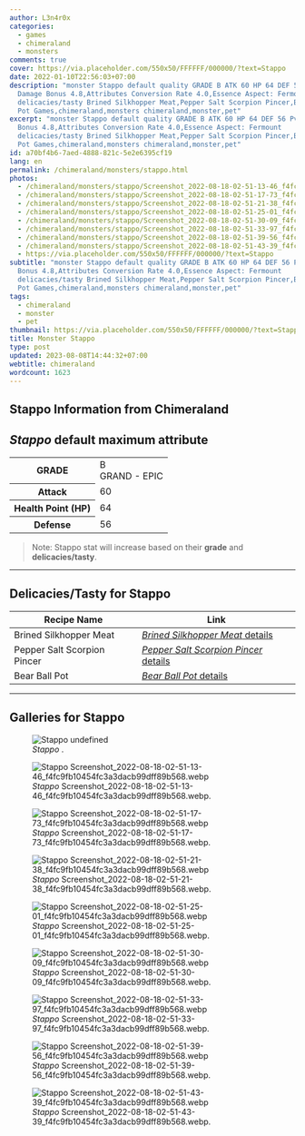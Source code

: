 ```yaml
---
author: L3n4r0x
categories:
  - games
  - chimeraland
  - monsters
comments: true
cover: https://via.placeholder.com/550x50/FFFFFF/000000/?text=Stappo
date: 2022-01-10T22:56:03+07:00
description: "monster Stappo default quality GRADE B ATK 60 HP 64 DEF 56 PvP
  Damage Bonus 4.8,Attributes Conversion Rate 4.0,Essence Aspect: Fermount
  delicacies/tasty Brined Silkhopper Meat,Pepper Salt Scorpion Pincer,Bear Ball
  Pot Games,chimeraland,monsters chimeraland,monster,pet"
excerpt: "monster Stappo default quality GRADE B ATK 60 HP 64 DEF 56 PvP Damage
  Bonus 4.8,Attributes Conversion Rate 4.0,Essence Aspect: Fermount
  delicacies/tasty Brined Silkhopper Meat,Pepper Salt Scorpion Pincer,Bear Ball
  Pot Games,chimeraland,monsters chimeraland,monster,pet"
id: a70bf4b6-7aed-4888-821c-5e2e6395cf19
lang: en
permalink: /chimeraland/monsters/stappo.html
photos:
  - /chimeraland/monsters/stappo/Screenshot_2022-08-18-02-51-13-46_f4fc9fb10454fc3a3dacb99dff89b568.webp
  - /chimeraland/monsters/stappo/Screenshot_2022-08-18-02-51-17-73_f4fc9fb10454fc3a3dacb99dff89b568.webp
  - /chimeraland/monsters/stappo/Screenshot_2022-08-18-02-51-21-38_f4fc9fb10454fc3a3dacb99dff89b568.webp
  - /chimeraland/monsters/stappo/Screenshot_2022-08-18-02-51-25-01_f4fc9fb10454fc3a3dacb99dff89b568.webp
  - /chimeraland/monsters/stappo/Screenshot_2022-08-18-02-51-30-09_f4fc9fb10454fc3a3dacb99dff89b568.webp
  - /chimeraland/monsters/stappo/Screenshot_2022-08-18-02-51-33-97_f4fc9fb10454fc3a3dacb99dff89b568.webp
  - /chimeraland/monsters/stappo/Screenshot_2022-08-18-02-51-39-56_f4fc9fb10454fc3a3dacb99dff89b568.webp
  - /chimeraland/monsters/stappo/Screenshot_2022-08-18-02-51-43-39_f4fc9fb10454fc3a3dacb99dff89b568.webp
  - https://via.placeholder.com/550x50/FFFFFF/000000/?text=Stappo
subtitle: "monster Stappo default quality GRADE B ATK 60 HP 64 DEF 56 PvP Damage
  Bonus 4.8,Attributes Conversion Rate 4.0,Essence Aspect: Fermount
  delicacies/tasty Brined Silkhopper Meat,Pepper Salt Scorpion Pincer,Bear Ball
  Pot Games,chimeraland,monsters chimeraland,monster,pet"
tags:
  - chimeraland
  - monster
  - pet
thumbnail: https://via.placeholder.com/550x50/FFFFFF/000000/?text=Stappo
title: Monster Stappo
type: post
updated: 2023-08-08T14:44:32+07:00
webtitle: chimeraland
wordcount: 1623
---
```


<link
  rel="stylesheet"
  href="https://rawcdn.githack.com/dimaslanjaka/Web-Manajemen/870a349/css/bootstrap-5-3-0-alpha3-wrapper.css"
/>
<section id="bootstrap-wrapper">
  <div data-bs-theme="dark">
    <h2>Stappo Information from Chimeraland</h2>
    <h2 id="attribute"><i>Stappo</i> default maximum attribute</h2>
    <div class="row">
      <div class="col mb-2">
        <div class="card">
          <div class="card-body">
            <table>
              <tr>
                <th>GRADE</th>
                <td>B <br /><span class="text-purple">GRAND - EPIC</span></td>
              </tr>
              <tr>
                <th>Attack</th>
                <td>60</td>
              </tr>
              <tr>
                <th>Health Point (HP)</th>
                <td>64</td>
              </tr>
              <tr>
                <th>Defense</th>
                <td>56</td>
              </tr>
            </table>
          </div>
        </div>
      </div>
    </div>
    <blockquote class="bd-callout bd-callout-warning">
      Note: Stappo stat will increase based on their <b>grade</b> and
      <b>delicacies/tasty</b>.
    </blockquote>
    <hr />
    <h2 id="delicacies">Delicacies/Tasty for Stappo</h2>
    <div class="card">
      <div class="card-body">
        <div class="table-responsive">
          <table class="table table-striped">
            <thead>
              <tr>
                <th>Recipe Name</th>
                <th>Link</th>
              </tr>
            </thead>
            <tbody>
              <tr>
                <td>Brined Silkhopper Meat</td>
                <td>
                  <a
                    href="#"
                    class="text-primary"
                    title="Click here to view recipe Brined Silkhopper Meat details"
                    ><i>Brined Silkhopper Meat</i> details</a
                  >
                </td>
              </tr>
              <tr>
                <td>Pepper Salt Scorpion Pincer</td>
                <td>
                  <a
                    href="#"
                    class="text-primary"
                    title="Click here to view recipe Pepper Salt Scorpion Pincer details"
                    ><i>Pepper Salt Scorpion Pincer</i> details</a
                  >
                </td>
              </tr>
              <tr>
                <td>Bear Ball Pot</td>
                <td>
                  <a
                    href="https://www.webmanajemen.com/chimeraland/recipes/bear-ball-pot.html"
                    class="text-primary"
                    title="Click here to view recipe Bear Ball Pot details"
                    ><i>Bear Ball Pot</i> details</a
                  >
                </td>
              </tr>
            </tbody>
          </table>
        </div>
      </div>
    </div>
    <hr />
    <div id="gallery">
      <h2>Galleries for Stappo</h2>
      <div class="row">
        <div class="col-lg-6 col-12">
          <figure>
            <img
              src="https://www.webmanajemen.com/undefined"
              alt="Stappo undefined"
            />
            <figcaption style="word-wrap: break-word">
              <i>Stappo</i> .
            </figcaption>
          </figure>
        </div>
        <div class="col-lg-6 col-12">
          <figure>
            <img
              src="https://www.webmanajemen.com/chimeraland/monsters/stappo/Screenshot_2022-08-18-02-51-13-46_f4fc9fb10454fc3a3dacb99dff89b568.webp"
              alt="Stappo Screenshot_2022-08-18-02-51-13-46_f4fc9fb10454fc3a3dacb99dff89b568.webp"
            />
            <figcaption style="word-wrap: break-word">
              <i>Stappo</i>
              Screenshot_2022-08-18-02-51-13-46_f4fc9fb10454fc3a3dacb99dff89b568.webp.
            </figcaption>
          </figure>
        </div>
        <div class="col-lg-6 col-12">
          <figure>
            <img
              src="https://www.webmanajemen.com/chimeraland/monsters/stappo/Screenshot_2022-08-18-02-51-17-73_f4fc9fb10454fc3a3dacb99dff89b568.webp"
              alt="Stappo Screenshot_2022-08-18-02-51-17-73_f4fc9fb10454fc3a3dacb99dff89b568.webp"
            />
            <figcaption style="word-wrap: break-word">
              <i>Stappo</i>
              Screenshot_2022-08-18-02-51-17-73_f4fc9fb10454fc3a3dacb99dff89b568.webp.
            </figcaption>
          </figure>
        </div>
        <div class="col-lg-6 col-12">
          <figure>
            <img
              src="https://www.webmanajemen.com/chimeraland/monsters/stappo/Screenshot_2022-08-18-02-51-21-38_f4fc9fb10454fc3a3dacb99dff89b568.webp"
              alt="Stappo Screenshot_2022-08-18-02-51-21-38_f4fc9fb10454fc3a3dacb99dff89b568.webp"
            />
            <figcaption style="word-wrap: break-word">
              <i>Stappo</i>
              Screenshot_2022-08-18-02-51-21-38_f4fc9fb10454fc3a3dacb99dff89b568.webp.
            </figcaption>
          </figure>
        </div>
        <div class="col-lg-6 col-12">
          <figure>
            <img
              src="https://www.webmanajemen.com/chimeraland/monsters/stappo/Screenshot_2022-08-18-02-51-25-01_f4fc9fb10454fc3a3dacb99dff89b568.webp"
              alt="Stappo Screenshot_2022-08-18-02-51-25-01_f4fc9fb10454fc3a3dacb99dff89b568.webp"
            />
            <figcaption style="word-wrap: break-word">
              <i>Stappo</i>
              Screenshot_2022-08-18-02-51-25-01_f4fc9fb10454fc3a3dacb99dff89b568.webp.
            </figcaption>
          </figure>
        </div>
        <div class="col-lg-6 col-12">
          <figure>
            <img
              src="https://www.webmanajemen.com/chimeraland/monsters/stappo/Screenshot_2022-08-18-02-51-30-09_f4fc9fb10454fc3a3dacb99dff89b568.webp"
              alt="Stappo Screenshot_2022-08-18-02-51-30-09_f4fc9fb10454fc3a3dacb99dff89b568.webp"
            />
            <figcaption style="word-wrap: break-word">
              <i>Stappo</i>
              Screenshot_2022-08-18-02-51-30-09_f4fc9fb10454fc3a3dacb99dff89b568.webp.
            </figcaption>
          </figure>
        </div>
        <div class="col-lg-6 col-12">
          <figure>
            <img
              src="https://www.webmanajemen.com/chimeraland/monsters/stappo/Screenshot_2022-08-18-02-51-33-97_f4fc9fb10454fc3a3dacb99dff89b568.webp"
              alt="Stappo Screenshot_2022-08-18-02-51-33-97_f4fc9fb10454fc3a3dacb99dff89b568.webp"
            />
            <figcaption style="word-wrap: break-word">
              <i>Stappo</i>
              Screenshot_2022-08-18-02-51-33-97_f4fc9fb10454fc3a3dacb99dff89b568.webp.
            </figcaption>
          </figure>
        </div>
        <div class="col-lg-6 col-12">
          <figure>
            <img
              src="https://www.webmanajemen.com/chimeraland/monsters/stappo/Screenshot_2022-08-18-02-51-39-56_f4fc9fb10454fc3a3dacb99dff89b568.webp"
              alt="Stappo Screenshot_2022-08-18-02-51-39-56_f4fc9fb10454fc3a3dacb99dff89b568.webp"
            />
            <figcaption style="word-wrap: break-word">
              <i>Stappo</i>
              Screenshot_2022-08-18-02-51-39-56_f4fc9fb10454fc3a3dacb99dff89b568.webp.
            </figcaption>
          </figure>
        </div>
        <div class="col-lg-6 col-12">
          <figure>
            <img
              src="https://www.webmanajemen.com/chimeraland/monsters/stappo/Screenshot_2022-08-18-02-51-43-39_f4fc9fb10454fc3a3dacb99dff89b568.webp"
              alt="Stappo Screenshot_2022-08-18-02-51-43-39_f4fc9fb10454fc3a3dacb99dff89b568.webp"
            />
            <figcaption style="word-wrap: break-word">
              <i>Stappo</i>
              Screenshot_2022-08-18-02-51-43-39_f4fc9fb10454fc3a3dacb99dff89b568.webp.
            </figcaption>
          </figure>
        </div>
      </div>
    </div>
  </div>
</section>